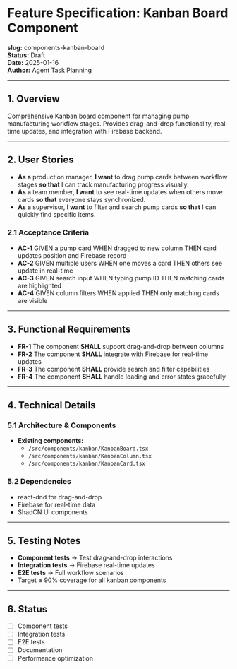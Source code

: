 # Feature Specification: Kanban Board Component

**slug:** components-kanban-board  
**Status:** Draft  
**Date:** 2025-01-16  
**Author:** Agent Task Planning

---

## 1. Overview
Comprehensive Kanban board component for managing pump manufacturing workflow stages. Provides drag-and-drop functionality, real-time updates, and integration with Firebase backend.

---

## 2. User Stories
- **As a** production manager, **I want** to drag pump cards between workflow stages **so that** I can track manufacturing progress visually.
- **As a** team member, **I want** to see real-time updates when others move cards **so that** everyone stays synchronized.
- **As a** supervisor, **I want** to filter and search pump cards **so that** I can quickly find specific items.

### 2.1 Acceptance Criteria
- **AC-1** GIVEN a pump card WHEN dragged to new column THEN card updates position and Firebase record
- **AC-2** GIVEN multiple users WHEN one moves a card THEN others see update in real-time
- **AC-3** GIVEN search input WHEN typing pump ID THEN matching cards are highlighted
- **AC-4** GIVEN column filters WHEN applied THEN only matching cards are visible

---

## 3. Functional Requirements
- **FR-1** The component **SHALL** support drag-and-drop between columns
- **FR-2** The component **SHALL** integrate with Firebase for real-time updates
- **FR-3** The component **SHALL** provide search and filter capabilities
- **FR-4** The component **SHALL** handle loading and error states gracefully

---

## 4. Technical Details
### 5.1 Architecture & Components
- **Existing components:**
  - `/src/components/kanban/KanbanBoard.tsx`
  - `/src/components/kanban/KanbanColumn.tsx`
  - `/src/components/kanban/KanbanCard.tsx`

### 5.2 Dependencies
- react-dnd for drag-and-drop
- Firebase for real-time data
- ShadCN UI components

---

## 5. Testing Notes
- **Component tests** → Test drag-and-drop interactions
- **Integration tests** → Firebase real-time updates
- **E2E tests** → Full workflow scenarios
- Target ≥ 90% coverage for all kanban components

---

## 6. Status
- [ ] Component tests
- [ ] Integration tests  
- [ ] E2E tests
- [ ] Documentation
- [ ] Performance optimization